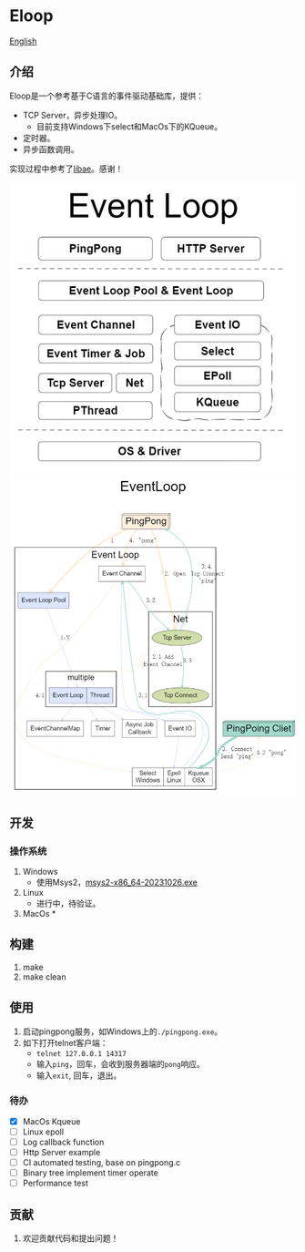 # Eloop

[English](README.md)

## 介绍

Eloop是一个参考基于C语言的事件驱动基础库，提供：
* TCP Server，异步处理IO。
  - 目前支持Windows下select和MacOs下的KQueue。
* 定时器。
* 异步函数调用。

实现过程中参考了[libae](https://github.com/aisk/libae)。感谢！

![](eloop.png)
![](eloop_sequence.png)

## 开发

### 操作系统

1. Windows
   * 使用Msys2，[msys2-x86_64-20231026.exe](https://objects.githubusercontent.com/github-production-release-asset-2e65be/80988227/2e09490c-3e60-4f04-aadc-c38d76dd741c?X-Amz-Algorithm=AWS4-HMAC-SHA256&X-Amz-Credential=AKIAVCODYLSA53PQK4ZA%2F20240108%2Fus-east-1%2Fs3%2Faws4_request&X-Amz-Date=20240108T143209Z&X-Amz-Expires=300&X-Amz-Signature=9db964a8691b5547d0adb0f6a8b0af976e156b868640d59631d529983e565cec&X-Amz-SignedHeaders=host&actor_id=1264972&key_id=0&repo_id=80988227&response-content-disposition=attachment%3B%20filename%3Dmsys2-x86_64-20231026.exe&response-content-type=application%2Foctet-stream)
2. Linux
   * 进行中，待验证。
3. MacOs
   *  

## 构建

1. make
2. make clean

## 使用

1. 启动pingpong服务，如Windows上的`./pingpong.exe`。
1. 如下打开telnet客户端：
   - `telnet 127.0.0.1 14317`
   - 输入`ping`，回车，会收到服务器端的`pong`响应。
   - 输入`exit`, 回车，退出。

### 待办

* [x] MacOs Kqueue
* [ ] Linux epoll
* [ ] Log callback function
* [ ] Http Server example
* [ ] CI automated testing, base on pingpong.c
* [ ] Binary tree implement timer operate
* [ ] Performance test

## 贡献

1. 欢迎贡献代码和提出问题！